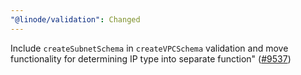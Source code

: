 ```yaml
---
"@linode/validation": Changed
---
```


Include `createSubnetSchema` in `createVPCSchema` validation and move functionality for determining IP type into separate function" ([#9537](https://github.com/linode/manager/pull/9537))
